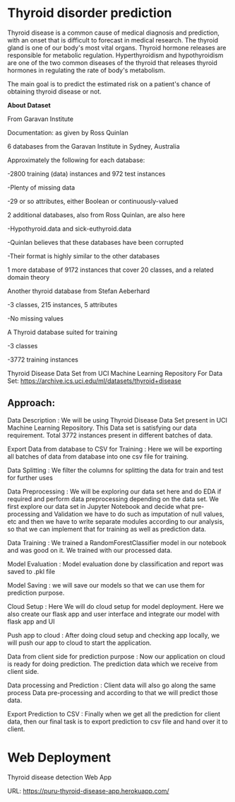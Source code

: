 Thyroid disorder prediction
==============================
Thyroid disease is a common cause of medical diagnosis and prediction, with an onset that is difficult to forecast in medical research. The thyroid gland is one of our body's most vital organs. Thyroid hormone releases are responsible for metabolic regulation. Hyperthyroidism and hypothyroidism are one of the two common diseases of the thyroid that releases thyroid hormones in regulating the rate of body's metabolism. 

The main goal is to predict the estimated risk on a patient's chance of obtaining thyroid disease or not.

**About Dataset**

From Garavan Institute

Documentation: as given by Ross Quinlan

6 databases from the Garavan Institute in Sydney, Australia

Approximately the following for each database:

 -2800 training (data) instances and 972 test instances

 -Plenty of missing data

 -29 or so attributes, either Boolean or continuously-valued

2 additional databases, also from Ross Quinlan, are also here

 -Hypothyroid.data and sick-euthyroid.data

 -Quinlan believes that these databases have been corrupted
 
 -Their format is highly similar to the other databases

1 more database of 9172 instances that cover 20 classes, and a related domain theory

Another thyroid database from Stefan Aeberhard

 -3 classes, 215 instances, 5 attributes

 -No missing values

A Thyroid database suited for training

 -3 classes

 -3772 training instances 

Thyroid Disease Data Set from UCI Machine Learning Repository For Data Set: https://archive.ics.uci.edu/ml/datasets/thyroid+disease

 Approach:
-------------------------

Data Description : We will be using Thyroid Disease Data Set present in UCI Machine Learning Repository. This Data set is satisfying our data requirement. Total 3772 instances present in different batches of data.

Export Data from database to CSV for Training : Here we will be exporting all batches of data from database into one csv file for training.

Data Splitting  : We filter the columns for splitting the data for train and test for further uses

Data Preprocessing  : We will be exploring our data set here and do EDA if required and perform data preprocessing depending on the data set. We first explore our data set in Jupyter Notebook and decide what pre-processing and Validation we have to do such as imputation of null values, etc and then we have to write separate modules according to our analysis, so that we can implement that for training as well as prediction data.

Data Training : We trained a RandomForestClassifier model in our notebook and  was good on it. We 
trained with our processed data.

Model Evaluation : Model evaluation done by classification and report was saved to .pkl file

Model Saving : we will save our models  so that we can use them for prediction purpose.

Cloud Setup : Here We will do cloud setup for model deployment. Here we also create our
flask app and user interface and integrate our model with flask app and UI

Push app to cloud : After doing cloud setup and checking app locally, we will push our app to cloud to start the application.

Data from client side for prediction purpose : Now our application on cloud is ready for doing prediction. The prediction data which we receive from client side.

Data processing and Prediction  : Client data will also go along the same process Data pre-processing and 
according to that we will predict those data.

Export Prediction to CSV : Finally when we get all the prediction for client data, then our final task is to export prediction to csv file and hand over it to client.

**Web Deployment**
=================================================
Thyroid disease detection Web App 

URL: https://puru-thyroid-disease-app.herokuapp.com/

























